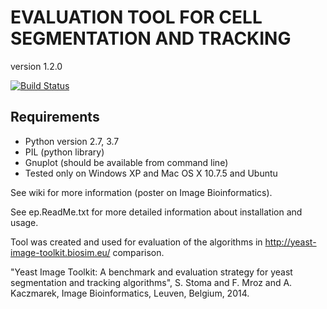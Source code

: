 # EVALUATION TOOL FOR CELL SEGMENTATION AND TRACKING
version 1.2.0

[![Build Status](https://travis-ci.org/Fafa87/EP.svg?branch=master)](https://travis-ci.org/Fafa87/EP)

## Requirements
- Python version 2.7, 3.7
- PIL (python library)
- Gnuplot (should be available from command line)
- Tested only on Windows XP and Mac OS X 10.7.5 and Ubuntu

See wiki for more information (poster on Image Bioinformatics).

See ep.ReadMe.txt for more detailed information about installation and usage.

Tool was created and used for evaluation of the algorithms in http://yeast-image-toolkit.biosim.eu/ comparison.

"Yeast Image Toolkit: A benchmark and evaluation strategy for yeast segmentation and tracking algorithms", S. Stoma and F. Mroz and A. Kaczmarek, Image Bioinformatics, Leuven, Belgium, 2014.
